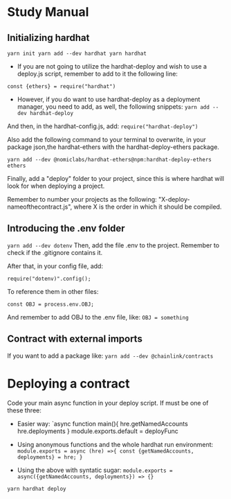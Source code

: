 # Study Manual

## Initializing hardhat

`yarn init
yarn add --dev hardhat
yarn hardhat`

- If you are not going to utilize the hardhat-deploy and wish to use a deploy.js script, remember to add to it the following line:

`const {ethers} = require("hardhat")`

- However, if you do want to use hardhat-deploy as a deployment manager, you need to add, as well, the following snippets:
  `yarn add --dev hardhat-deploy`

And then, in the hardhat-config.js, add:
`require("hardhat-deploy")`

Also add the following command to your terminal to overwrite, in your package json,the hardhat-ethers with the hardhat-deploy-ethers package.

`yarn add --dev @nomiclabs/hardhat-ethers@npm:hardhat-deploy-ethers ethers`

Finally, add a "deploy" folder to your project, since this is where hardhat will look for when deploying a project.

Remember to number your projects as the following:
"X-deploy-nameofthecontract.js", where X is the order in which it should be compiled.

## Introducing the .env folder

`yarn add --dev dotenv`
Then, add the file .env to the project.
Remember to check if the .gitignore contains it.

After that, in your config file, add:

`require("dotenv)".config();`

To reference them in other files:

`const OBJ = process.env.OBJ;`

And remember to add OBJ to the .env file, like:
`OBJ = something`

## Contract with external imports

If you want to add a package like:
`yarn add --dev @chainlink/contracts`

# Deploying a contract

Code your main async function in your deploy script.
If must be one of these three:

- Easier way:
  `async function main(){
  hre.getNamedAccounts
  hre.deployments
  }
  module.exports.default = deployFunc

- Using anonymous functions and the whole hardhat run environment:
  `module.exports = async (hre) =>{
    const {getNamedAccounts, deployments} = hre;
} 
`

- Using the above with syntatic sugar:
  `module.exports = async({getNamedAccounts, deployments}) => {}`

`yarn hardhat deploy`
